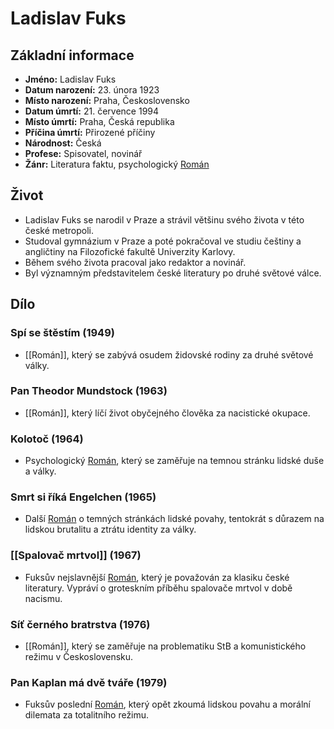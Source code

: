 # Ladislav Fuks

## Základní informace

- **Jméno:** Ladislav Fuks
- **Datum narození:** 23. února 1923
- **Místo narození:** Praha, Československo
- **Datum úmrtí:** 21. července 1994
- **Místo úmrtí:** Praha, Česká republika
- **Příčina úmrtí:** Přirozené příčiny
- **Národnost:** Česká
- **Profese:** Spisovatel, novinář
- **Žánr:** Literatura faktu, psychologický [Román](Román.md)

## Život

- Ladislav Fuks se narodil v Praze a strávil většinu svého života v této české metropoli.
- Studoval gymnázium v Praze a poté pokračoval ve studiu češtiny a angličtiny na Filozofické fakultě Univerzity Karlovy.
- Během svého života pracoval jako redaktor a novinář.
- Byl významným představitelem české literatury po druhé světové válce.

## Dílo

### Spí se štěstím (1949)

- [[Román]], který se zabývá osudem židovské rodiny za druhé světové války.

### Pan Theodor Mundstock (1963)

- [[Román]], který líčí život obyčejného člověka za nacistické okupace.

### Kolotoč (1964)

- Psychologický [Román](Román.md), který se zaměřuje na temnou stránku lidské duše a války.

### Smrt si říká Engelchen (1965)

- Další [Román](Román.md) o temných stránkách lidské povahy, tentokrát s důrazem na lidskou brutalitu a ztrátu identity za války.

### [[Spalovač mrtvol]] (1967)

- Fuksův nejslavnější [Román](Román.md), který je považován za klasiku české literatury. Vypráví o groteskním příběhu spalovače mrtvol v době nacismu.

### Síť černého bratrstva (1976)

- [[Román]], který se zaměřuje na problematiku StB a komunistického režimu v Československu.

### Pan Kaplan má dvě tváře (1979)

- Fuksův poslední [Román](Román.md), který opět zkoumá lidskou povahu a morální dilemata za totalitního režimu.
